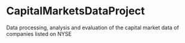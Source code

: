 # CapitalMarketsDataProject
Data processing, analysis and evaluation of the capital market data of companies listed on NYSE
